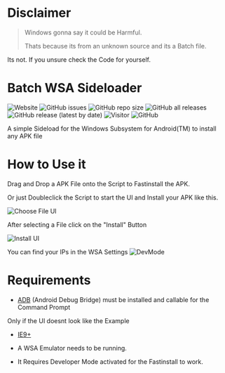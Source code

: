 # Disclaimer
> Windows gonna say it could be Harmful.
>
> Thats because its from an unknown source and its a Batch file.

Its not. If you unsure check the Code for yourself.

# Batch WSA Sideloader

![Website](https://img.shields.io/website?down_message=Offline&label=g6d.org&up_message=Online&url=https%3A%2F%2Fg6d.org) ![GitHub issues](https://img.shields.io/github/issues/GitSisDope/Batch-WSA-Sideloader) ![GitHub repo size](https://img.shields.io/github/repo-size/GitSisDope/Batch-WSA-Sideloader?color=dark-green) ![GitHub all releases](https://img.shields.io/github/downloads/GitSisDope/Batch-WSA-Sideloader/total?color=dark-green) ![GitHub release (latest by date)](https://img.shields.io/github/v/release/GitSisDope/Batch-WSA-Sideloader?color=dark-green) ![Visitor](https://visitor-badge.laobi.icu/badge?page_id=GitSisDope.Batch-WSA-Sideloader) ![GitHub](https://img.shields.io/github/license/GitSisDope/Batch-WSA-Sideloader)

A simple Sideload for the Windows Subsystem for Android(TM) to install any APK file

# How to Use it
Drag and Drop a APK File onto the Script to Fastinstall the APK.

Or just Doubleclick the Script to start the UI and Install your APK like this.

![Choose File UI](https://i.imgur.com/Qs6BwNU.png)

After selecting a File click on the "Install" Button

![Install UI](https://i.imgur.com/Xraz5Rl.png)


You can find your IPs in the WSA Settings
![DevMode](https://i.imgur.com/90OSdqM.png)

# Requirements
- [ADB](https://developer.android.com/studio/command-line/adb) (Android Debug Bridge) must be installed and callable for the Command Prompt

Only if the UI doesnt look like the Example
- [IE9+](https://www.microsoft.com/en-us/download/internet-explorer.aspx)

- A WSA Emulator needs to be running.

- It Requires Developer Mode activated for the Fastinstall to work.
